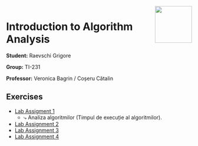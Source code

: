 <img align="right" width="100"  src="https://utm.md/wp-content/uploads/2022/03/utm-logo.svg">

# Introduction to Algorithm Analysis

**Student:** Raevschi Grigore

**Group:** TI-231

**Professor:** Veronica Bagrin / Coșeru Cătalin 

## Exercises
- [Lab Assigment 1](lab1)
  - ⤷ Analiza algoritmilor (Timpul de execuție al algoritmilor). <br/> 
- [Lab Assignment 2](src/lab_2/README.md)
- [Lab Assignment 3](src/lab_3/README.md) 
- [Lab Assignment 4](src/lab_4/README.md)